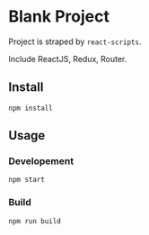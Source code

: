 # Blank Project
Project is straped by `react-scripts`.

Include ReactJS, Redux, Router.

## Install
```
npm install
```

## Usage
### Developement
```
npm start
```
### Build
```
npm run build
```
